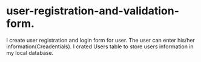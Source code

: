 # user-registration-and-validation-form.
I create user registration and login form for user. The user can enter his/her information(Creadentials).  I crated Users table to store users information in my local database. 
